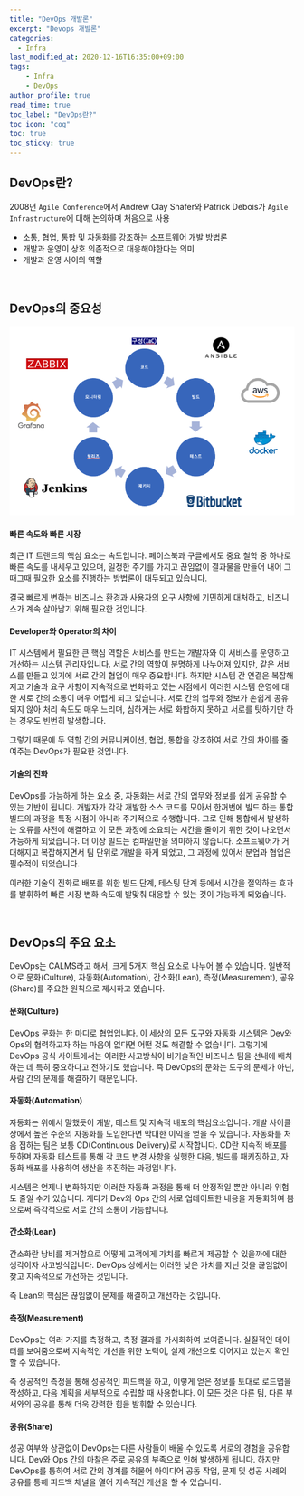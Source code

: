 ```yaml
---
title: "DevOps 개발론"
excerpt: "Devops 개발론"
categories: 
  - Infra
last_modified_at: 2020-12-16T16:35:00+09:00
tags: 
    - Infra
    - DevOps
author_profile: true
read_time: true
toc_label: "DevOps란?" 
toc_icon: "cog" 
toc: true
toc_sticky: true
---
```


## DevOps란?

2008년 `Agile Conference`에서 Andrew Clay Shafer와 Patrick Debois가 
`Agile Infrastructure`에 대해 논의하며 처음으로 사용

* 소통, 협업, 통합 및 자동화를 강조하는 소프트웨어 개발 방법론
* 개발과 운영이 상호 의존적으로 대응해야한다는 의미
* 개발과 운영 사이의 역할

<br>


## DevOps의 중요성

![image.png](https://github.com/youngfromseoul/youngfromseoul.github.io/blob/master/assets/images/devops.png?raw=true)

#### 빠른 속도와 빠른 시장
최근 IT 트랜드의 핵심 요소는 속도입니다. 페이스북과 구글에서도 중요 철학 중 하나로 빠른 속도를 내세우고 있으며, 일정한 주기를 가지고 끊임없이 결과물을 만들어 내어 그때그때 필요한 요소를 진행하는 방법론이 대두되고 있습니다.

결국 빠르게 변하는 비즈니스 환경과 사용자의 요구 사항에 기민하게 대처하고, 비즈니스가 계속 살아남기 위해 필요한 것입니다.

#### Developer와 Operator의 차이
IT 시스템에서 필요한 큰 핵심 역할은 서비스를 만드는 개발자와 이 서비스를 운영하고 개선하는 시스템 관리자입니다. 서로 간의 역할이 분명하게 나누어져 있지만, 같은 서비스를 만들고 있기에 서로 간의 협업이 매우 중요합니다. 하지만 시스템 간 연결은 복잡해지고 기술과 요구 사항이 지속적으로 변화하고 있는 시점에서 이러한 시스템 운영에 대한 서로 간의 소통이 매우 어렵게 되고 있습니다. 서로 간의 업무와 정보가 손쉽게 공유되지 않아 처리 속도도 매우 느리며, 심하게는 서로 화합하지 못하고 서로를 탓하기만 하는 경우도 빈번히 발생합니다.

그렇기 때문에 두 역할 간의 커뮤니케이션, 협업, 통합을 강조하여 서로 간의 차이를 줄여주는 DevOps가 필요한 것입니다.

#### 기술의 진화
DevOps를 가능하게 하는 요소 중, 자동화는 서로 간의 업무와 정보를 쉽게 공유할 수 있는 기반이 됩니다. 개발자가 각각 개발한 소스 코드를 모아서 한꺼번에 빌드 하는 통합 빌드의 과정을 특정 시점이 아니라 주기적으로 수행합니다. 그로 인해 통합에서 발생하는 오류를 사전에 해결하고 이 모든 과정에 소요되는 시간을 줄이기 위한 것이 나오면서 가능하게 되었습니다. 더 이상 빌드는 컴파일만을 의미하지 않습니다. 소프트웨어가 거대해지고 복잡해지면서 팀 단위로 개발을 하게 되었고, 그 과정에 있어서 분업과 협업은 필수적이 되었습니다.

이러한 기술의 진화로 배포를 위한 빌드 단계, 테스팅 단계 등에서 시간을 절약하는 효과를 발휘하여 빠른 시장 변화 속도에 발맞춰 대응할 수 있는 것이 가능하게 되었습니다.

<br>


## DevOps의 주요 요소
DevOps는 CALMS라고 해서, 크게 5개지 핵심 요소로 나누어 볼 수 있습니다. 일반적으로 문화(Culture), 자동화(Automation), 간소화(Lean), 측정(Measurement), 공유(Share)를 주요한 원칙으로 제시하고 있습니다.

#### 문화(Culture)
DevOps 문화는 한 마디로 협업입니다. 이 세상의 모든 도구와 자동화 시스템은 Dev와 Ops의 협력하고자 하는 마음이 없다면 어떤 것도 해결할 수 없습니다. 그렇기에 DevOps 공식 사이트에서는 이러한 사고방식이 비기술적인 비즈니스 팀을 선내에 배치하는 데 특히 중요하다고 전하기도 했습니다. 즉 DevOps의 문화는 도구의 문제가 아닌, 사람 간의 문제를 해결하기 때문입니다.

#### 자동화(Automation)
자동화는 위에서 말했듯이 개발, 테스트 및 지속적 배포의 핵심요소입니다. 개발 사이클 상에서 높은 수준의 자동화를 도입한다면 막대한 이익을 얻을 수 있습니다. 자동화를 처음 접하는 팀은 보통 CD(Continuous Delivery)로 시작합니다. CD란 지속적 배포를 뜻하며 자동화 테스트를 통해 각 코드 변경 사항을 실행한 다음, 빌드를 패키징하고, 자동화 배포를 사용하여 생산을 추진하는 과정입니다.

시스템은 언제나 변화하지만 이러한 자동화 과정을 통해 더 안정적일 뿐만 아니라 위험도 줄일 수가 있습니다. 게다가 Dev와 Ops 간의 서로 업데이트한 내용을 자동화하여 봄으로써 즉각적으로 서로 간의 소통이 가능합니다.

#### 간소화(Lean)
간소화란 낭비를 제거함으로 어떻게 고객에게 가치를 빠르게 제공할 수 있을까에 대한 생각이자 사고방식입니다. DevOps 상에서는 이러한 낮은 가치를 지닌 것을 끊임없이 찾고 지속적으로 개선하는 것입니다.

즉 Lean의 핵심은 끊임없이 문제를 해결하고 개선하는 것입니다.

#### 측정(Measurement)
DevOps는 여러 가지를 측정하고, 측정 결과를 가시화하여 보여줍니다. 실질적인 데이터를 보여줌으로써 지속적인 개선을 위한 노력이, 실제 개선으로 이어지고 있는지 확인할 수 있습니다.

즉 성공적인 측정을 통해 성공적인 피드백을 하고, 이렇게 얻은 정보를 토대로 로드맵을 작성하고, 다음 계획을 세부적으로 수립할 때 사용합니다. 이 모든 것은 다른 팀, 다른 부서와의 공유를 통해 더욱 강력한 힘을 발휘할 수 있습니다.

#### 공유(Share)
성공 여부와 상관없이 DevOps는 다른 사람들이 배울 수 있도록 서로의 경험을 공유합니다. Dev와 Ops 간의 마찰은 주로 공유의 부족으로 인해 발생하게 됩니다. 하지만 DevOps를 통하여 서로 간의 경계를 허물어 아이디어 공동 작업, 문제 및 성공 사례의 공유를 통해 피드백 채널을 열어 지속적인 개선을 할 수 있습니다.
